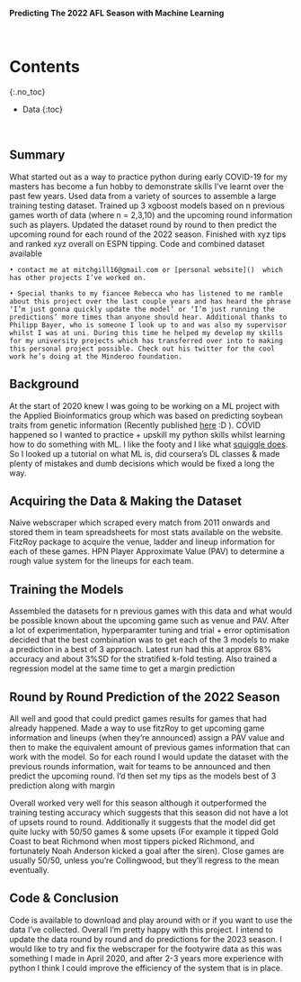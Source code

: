 **Predicting The 2022 AFL Season with Machine Learning**

<br />

# Contents
{:.no_toc}
* Data 
{:toc}

<br />

## Summary
What started out as a way to practice python during early COVID-19 for my masters has become a fun hobby to demonstrate skills I’ve learnt over the past few years. Used data from a variety of sources to assemble a large training testing dataset. Trained up 3 xgboost models based on n previous games worth of data (where n = 2,3,10) and the upcoming round information such as players. Updated the dataset round by round to then predict the upcoming round for each round of the 2022 season. Finished with xyz tips and ranked xyz overall on ESPN tipping. Code and combined dataset available
    
    • contact me at mitchgill16@gmail.com or [personal website]()  which has other projects I’ve worked on.
    
    • Special thanks to my fiancee Rebecca who has listened to me ramble about this project over the last couple years and has heard the phrase ‘I’m just gonna quickly update the model’ or ‘I’m just running the predictions’ more times than anyone should hear. Additional thanks to Philipp Bayer, who is someone I look up to and was also my supervisor whilst I was at uni. During this time he helped my develop my skills for my university projects which has transferred over into to making this personal project possible. Check out his twitter for the cool work he’s doing at the Minderoo foundation.

## Background
At the start of 2020 knew I was going to be working on a ML project with the Applied Bioinformatics group which was based on predicting soybean traits from genetic information (Recently published [here](https://bmcplantbiol.biomedcentral.com/articles/10.1186/s12870-022-03559-z) :D ). COVID happened so I wanted to practice + upskill my python skills whilst learning how to do something with ML. I like the footy and I like what [squiggle does](https://squiggle.com.au/). So I looked up a tutorial on what ML is, did coursera’s DL classes & made plenty of mistakes and dumb decisions which would be fixed a long the way.

## Acquiring the Data & Making the Dataset
Naive webscraper which scraped every match from 2011 onwards and stored them in team spreadsheets for most stats available on the website. FitzRoy package to acquire the venue, ladder and lineup information for each of these games. HPN Player Approximate Value (PAV) to determine a rough value system for the lineups for each team. 
      
## Training the Models
Assembled the datasets for n previous games with this data and what would be possible known about the upcoming game such as venue and PAV. After a lot of experimentation, hyperparamter tuning and trial + error optimisation decided that the best combination was to get each of the 3 models to make a prediction in a best of 3 approach. Latest run had this at approx 68% accuracy and about 3%SD for the stratified k-fold testing. Also trained a regression model at the same time to get a margin prediction
      
## Round by Round Prediction of the 2022 Season
All well and good that could predict games results for games that had already happened. Made a way to use fitzRoy to get upcoming game information and lineups (when they’re announced) assign a PAV value and then to make the equivalent amount of previous games information that can work with the model. So for each round I would update the dataset with the previous rounds information, wait for teams to be announced and then predict the upcoming round. I’d then set my tips as the models best of 3 prediction along with margin
    
Overall worked very well for this season although it outperformed the training testing accuracy which suggests that this season did not have a lot of upsets round to round. Additionally it suggests that the model did get quite lucky with 50/50 games & some upsets (For example it tipped Gold Coast to beat Richmond when most tippers picked Richmond, and fortunately Noah Anderson kicked a goal after the siren). Close games are usually 50/50, unless you’re Collingwood, but they’ll regress to the mean eventually. 
      
## Code & Conclusion
Code is available to download and play around with or if you want to use the data I’ve collected. Overall I’m pretty happy with this project. I intend to update the data round by round and do predictions for the 2023 season. I would like to try and fix the webscraper for the footywire data as this was something I made in April 2020, and after 2-3 years more experience with python I think I could improve the efficiency of the system that is in place. 
